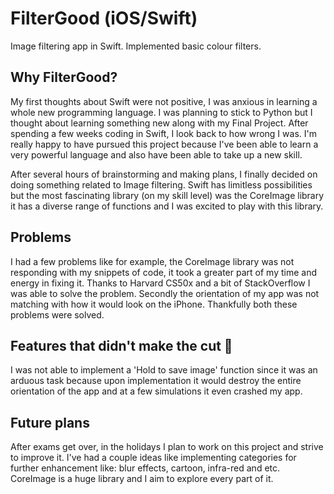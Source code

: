 # FilterGood (iOS/Swift)

Image filtering app in Swift. Implemented basic colour filters.

## Why FilterGood?
My first thoughts about Swift were not positive, I was anxious in learning a whole new programming language. I was planning to stick to Python but I thought about learning something new along with my Final Project. After spending a few weeks coding in Swift, I look back to how wrong I was. I'm really happy to have pursued this project because I've been able to learn a very powerful language and also have been able to take up a new skill. 

After several hours of brainstorming and making plans, I finally decided on doing something related to Image filtering. Swift has limitless possibilities but the most fascinating library (on my skill level) was the CoreImage library it has a diverse range of functions and I was excited to play with this library. 

## Problems

I had a few problems like for example, the CoreImage library was not responding with my snippets of code, it took a greater part of my time and energy in fixing it. Thanks to Harvard CS50x and a bit of StackOverflow I was able to solve the problem. Secondly the orientation of my app was not matching with how it would look on the iPhone. Thankfully both these problems were solved.

## Features that didn't make the cut 🙁

I was not able to implement a 'Hold to save image' function since it was an arduous task because upon implementation it would destroy the entire orientation of the app and at a few simulations it even crashed my app. 

## Future plans

After exams get over, in the holidays I plan to work on this project and strive to improve it. I've had a couple ideas like implementing categories for further enhancement like: blur effects, cartoon, infra-red and etc. CoreImage is a huge library and I aim to explore every part of it. 

